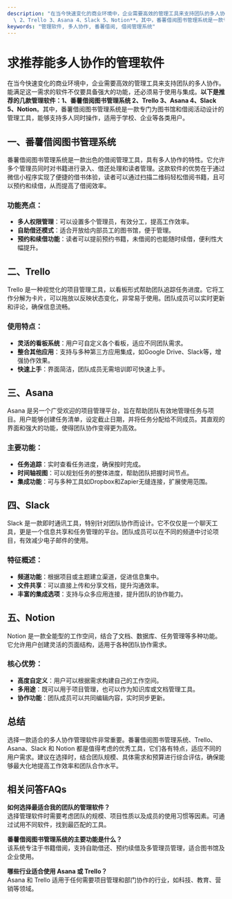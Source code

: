 ```yaml
---
description: "在当今快速变化的商业环境中，企业需要高效的管理工具来支持团队的多人协作。能满足这一需求的软件不仅要具备强大的功能，还必须易于使用与集成。**以下是推荐的几款管理软件：1、番薯借阅图书管理系统\
  \ 2、Trello 3、Asana 4、Slack 5、Notion**。其中，番薯借阅图书管理系统是一款专门为图书馆和借阅活动设计的管理工具，能够支持多人同时操作，适用于学校、企业等各类用户。"
keywords: "管理软件, 多人协作, 番薯借阅, 借阅管理系统"
---
```

# 求推荐能多人协作的管理软件

在当今快速变化的商业环境中，企业需要高效的管理工具来支持团队的多人协作。能满足这一需求的软件不仅要具备强大的功能，还必须易于使用与集成。**以下是推荐的几款管理软件：1、番薯借阅图书管理系统 2、Trello 3、Asana 4、Slack 5、Notion**。其中，番薯借阅图书管理系统是一款专门为图书馆和借阅活动设计的管理工具，能够支持多人同时操作，适用于学校、企业等各类用户。

## 一、番薯借阅图书管理系统

番薯借阅图书管理系统是一款出色的借阅管理工具，具有多人协作的特性。它允许多个管理员同时对书籍进行录入、借还处理和读者管理。这款软件的优势在于通过微信小程序实现了便捷的借书体验，读者可以通过扫描二维码轻松借阅书籍，且可以预约和续借，从而提高了借阅效率。

### 功能亮点：

- **多人权限管理**：可以设置多个管理员，有效分工，提高工作效率。
- **自助借还模式**：适合开放给内部员工的图书馆，便于管理。
- **预约和续借功能**：读者可以提前预约书籍，未借阅的也能随时续借，便利性大幅提升。

## 二、Trello

Trello 是一种视觉化的项目管理工具，以看板形式帮助团队追踪任务进度。它将工作分解为卡片，可以拖放以反映状态变化，非常易于使用。团队成员可以实时更新和评论，确保信息流畅。

### 使用特点：

- **灵活的看板系统**：用户可自定义各个看板，适应不同团队需求。
- **整合其他应用**：支持与多种第三方应用集成，如Google Drive、Slack等，增强协作效果。
- **快速上手**：界面简洁，团队成员无需培训即可快速上手。

## 三、Asana

Asana 是另一个广受欢迎的项目管理平台，旨在帮助团队有效地管理任务与项目。用户能够创建任务清单，设定截止日期，并将任务分配给不同成员。其直观的界面和强大的功能，使得团队协作变得更为高效。

### 主要功能：

- **任务追踪**：实时查看任务进度，确保按时完成。
- **时间轴视图**：可以规划任务的整体进度，帮助团队把握时间节点。
- **集成功能**：可与多种工具如Dropbox和Zapier无缝连接，扩展使用范围。

## 四、Slack

Slack 是一款即时通讯工具，特别针对团队协作而设计。它不仅仅是一个聊天工具，更是一个信息共享和任务管理的平台。团队成员可以在不同的频道中讨论项目，有效减少电子邮件的使用。

### 特征概述：

- **频道功能**：根据项目或主题建立渠道，促进信息集中。
- **文件共享**：可以直接上传和分享文档，提升沟通效率。
- **丰富的集成选项**：支持与众多应用连接，提升团队的协作能力。

## 五、Notion

Notion 是一款全能型的工作空间，结合了文档、数据库、任务管理等多种功能。它允许用户创建灵活的页面结构，适用于各种团队协作需求。

### 核心优势：

- **高度自定义**：用户可以根据需求构建自己的工作空间。
- **多用途**：既可以用于项目管理，也可以作为知识库或文档管理工具。
- **协作功能**：团队成员可以共同编辑内容，实时同步更新。

## 总结

选择一款适合的多人协作管理软件非常重要。番薯借阅图书管理系统、Trello、Asana、Slack 和 Notion 都是值得考虑的优秀工具，它们各有特点，适应不同的用户需求。建议在选择时，结合团队规模、具体需求和预算进行综合评估，确保能够最大化地提高工作效率和团队合作水平。

## 相关问答FAQs

**如何选择最适合我的团队的管理软件？**  
选择管理软件时需要考虑团队的规模、项目性质以及成员的使用习惯等因素。可通过试用不同软件，找到最匹配的工具。

**番薯借阅图书管理系统的主要功能是什么？**  
该系统专注于书籍借阅，支持自助借还、预约续借及多管理员管理，适合图书馆及企业使用。

**哪些行业适合使用 Asana 或 Trello？**  
Asana 和 Trello 适用于任何需要项目管理和部门协作的行业，如科技、教育、营销等领域。
